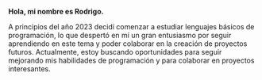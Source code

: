 <b> Hola, mi nombre es Rodrigo.</b> 
<p>
A principios del año 2023 decidí comenzar a estudiar lenguajes básicos de programación, lo que despertó en mí un gran entusiasmo por seguir aprendiendo en este tema y poder colaborar en la creación de proyectos futuros.
Actualmente, estoy buscando oportunidades para seguir mejorando mis habilidades de programación y para colaborar en proyectos interesantes.
</p> 
